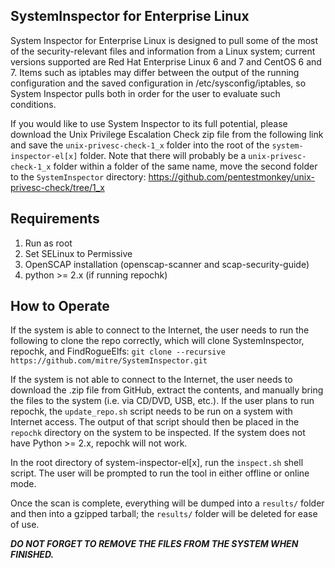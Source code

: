 ## SystemInspector for Enterprise Linux ##

System Inspector for Enterprise Linux is designed to pull some of the most of the security-relevant files and 
information from a Linux system; current versions supported are Red Hat Enterprise Linux 6 and 7 and 
CentOS 6 and 7. Items such as iptables may differ between the output of the running configuration  and the 
saved configuration in /etc/sysconfig/iptables, so System Inspector pulls both in order for the user to 
evaluate such conditions.

If you would like to use System Inspector to its full potential, please download the Unix Privilege Escalation
Check zip file from the following link and save the `unix-privesc-check-1_x` folder into the root of 
the `system-inspector-el[x]` folder. Note that there will probably be a `unix-privesc-check-1_x` folder within a folder of the same name, move the second folder to the `SystemInspector` directory: https://github.com/pentestmonkey/unix-privesc-check/tree/1_x

## Requirements ## 
1. Run as root
2. Set SELinux to Permissive
3. OpenSCAP installation (openscap-scanner and scap-security-guide)
4. python >= 2.x (if running repochk)

## How to Operate ##
If the system is able to connect to the Internet, the user needs to run the following to clone the repo correctly, which will clone SystemInspector, repochk, and FindRogueElfs: `git clone --recursive https://github.com/mitre/SystemInspector.git`

If the system is not able to connect to the Internet, the user needs to download the .zip file from GitHub, extract the contents, and manually bring the files to the system (i.e. via CD/DVD, USB, etc.). If the user plans to run repochk, the `update_repo.sh` script needs to be run on a system with Internet access. The output of that script should then be placed in the `repochk` directory on the system to be inspected. If the system does not have Python >= 2.x, repochk will not work. 

In the root directory of system-inspector-el[x], run the `inspect.sh` shell script. The user will be prompted to run the tool in either offline or online mode.

Once the scan is complete, everything will be dumped into a `results/` folder and then into a gzipped tarball; the `results/` folder will be deleted for ease of use. 

***DO NOT FORGET TO REMOVE THE FILES FROM THE SYSTEM WHEN FINISHED.*** 
